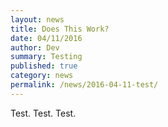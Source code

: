 ```yaml
---
layout: news
title: Does This Work?
date: 04/11/2016
author: Dev
summary: Testing
published: true
category: news
permalink: /news/2016-04-11-test/
---
```


Test. Test. Test.
